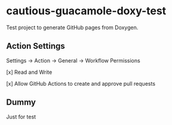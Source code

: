 # cautious-guacamole-doxy-test

Test project to generate GitHub pages from Doxygen.

## Action Settings

Settings -> Action -> General -> Workflow Permissions

[x] Read and Write

[x] Allow GitHub Actions to create and approve pull requests

## Dummy

Just for test
